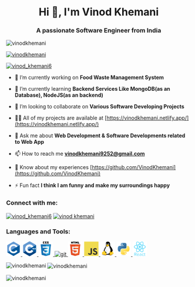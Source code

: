 <h1 align="center">Hi 👋, I'm Vinod Khemani</h1>
<h3 align="center">A passionate Software Engineer from India</h3>

<p align="left"> <img src="https://komarev.com/ghpvc/?username=vinodkhemani&label=Profile%20views&color=0e75b6&style=flat" alt="vinodkhemani" /> </p>

<p align="left"> <a href="https://github.com/ryo-ma/github-profile-trophy"><img src="https://github-profile-trophy.vercel.app/?username=vinodkhemani" alt="vinodkhemani" /></a> </p>

<p align="left"> <a href="https://twitter.com/vinod_khemani6" target="blank"><img src="https://img.shields.io/twitter/follow/vinod_khemani6?logo=twitter&style=for-the-badge" alt="vinod_khemani6" /></a> </p>

- 🔭 I’m currently working on **Food Waste Management System**

- 🌱 I’m currently learning **Backend Services Like MongoDB(as an Database), NodeJS(as an backend)**

- 👯 I’m looking to collaborate on **Various Software Developing Projects**

- 👨‍💻 All of my projects are available at [https://vinodkhemani.netlify.app/](https://vinodkhemani.netlify.app/)

- 💬 Ask me about **Web Development & Software Developments related to Web App**

- 📫 How to reach me **vinodkhemani9252@gmail.com**

- 📄 Know about my experiences [https://github.com/VinodKhemani](https://github.com/VinodKhemani)

- ⚡ Fun fact **I think I am funny and make my surroundings happy**

<h3 align="left">Connect with me:</h3>
<p align="left">
<a href="https://twitter.com/vinod_khemani6" target="blank"><img align="center" src="https://raw.githubusercontent.com/rahuldkjain/github-profile-readme-generator/master/src/images/icons/Social/twitter.svg" alt="vinod_khemani6" height="30" width="40" /></a>
<a href="https://linkedin.com/in/vinod khemani" target="blank"><img align="center" src="https://raw.githubusercontent.com/rahuldkjain/github-profile-readme-generator/master/src/images/icons/Social/linked-in-alt.svg" alt="vinod khemani" height="30" width="40" /></a>
</p>

<h3 align="left">Languages and Tools:</h3>
<p align="left"> <a href="https://www.cprogramming.com/" target="_blank" rel="noreferrer"> <img src="https://raw.githubusercontent.com/devicons/devicon/master/icons/c/c-original.svg" alt="c" width="40" height="40"/> </a> <a href="https://www.w3schools.com/cpp/" target="_blank" rel="noreferrer"> <img src="https://raw.githubusercontent.com/devicons/devicon/master/icons/cplusplus/cplusplus-original.svg" alt="cplusplus" width="40" height="40"/> </a> <a href="https://www.w3schools.com/css/" target="_blank" rel="noreferrer"> <img src="https://raw.githubusercontent.com/devicons/devicon/master/icons/css3/css3-original-wordmark.svg" alt="css3" width="40" height="40"/> </a> <a href="https://git-scm.com/" target="_blank" rel="noreferrer"> <img src="https://www.vectorlogo.zone/logos/git-scm/git-scm-icon.svg" alt="git" width="40" height="40"/> </a> <a href="https://www.w3.org/html/" target="_blank" rel="noreferrer"> <img src="https://raw.githubusercontent.com/devicons/devicon/master/icons/html5/html5-original-wordmark.svg" alt="html5" width="40" height="40"/> </a> <a href="https://developer.mozilla.org/en-US/docs/Web/JavaScript" target="_blank" rel="noreferrer"> <img src="https://raw.githubusercontent.com/devicons/devicon/master/icons/javascript/javascript-original.svg" alt="javascript" width="40" height="40"/> </a> <a href="https://www.linux.org/" target="_blank" rel="noreferrer"> <img src="https://raw.githubusercontent.com/devicons/devicon/master/icons/linux/linux-original.svg" alt="linux" width="40" height="40"/> </a> <a href="https://www.python.org" target="_blank" rel="noreferrer"> <img src="https://raw.githubusercontent.com/devicons/devicon/master/icons/python/python-original.svg" alt="python" width="40" height="40"/> </a> <a href="https://reactjs.org/" target="_blank" rel="noreferrer"> <img src="https://raw.githubusercontent.com/devicons/devicon/master/icons/react/react-original-wordmark.svg" alt="react" width="40" height="40"/> </a> </p>

<p><img align="left" src="https://github-readme-stats.vercel.app/api/top-langs?username=vinodkhemani&show_icons=true&locale=en&layout=compact" alt="vinodkhemani" /></p>

<p>&nbsp;<img align="center" src="https://github-readme-stats.vercel.app/api?username=vinodkhemani&show_icons=true&locale=en" alt="vinodkhemani" /></p>

<p><img align="center" src="https://github-readme-streak-stats.herokuapp.com/?user=vinodkhemani&" alt="vinodkhemani" /></p>
